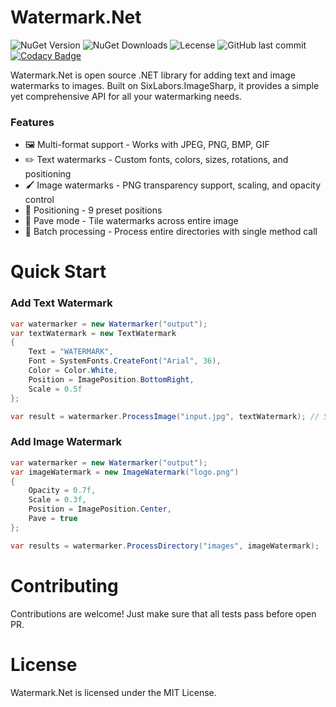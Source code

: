 # Watermark.Net
![NuGet Version](https://img.shields.io/nuget/v/Watermark.Net)
![NuGet Downloads](https://img.shields.io/nuget/dt/Watermark.Net?link=https%3A%2F%2Fwww.nuget.org%2Fpackages%2FWatermark.Net%2F)
![Lecense](https://img.shields.io/badge/license-MIT-green)
![GitHub last commit](https://img.shields.io/github/last-commit/Geckon01/Watermark.Net?display_timestamp=author)
[![Codacy Badge](https://app.codacy.com/project/badge/Grade/e6340e249ad743bc99c1745aaa0a9838)](https://app.codacy.com/gh/Geckon01/Watermark.Net/dashboard?utm_source=gh&utm_medium=referral&utm_content=&utm_campaign=Badge_grade)

Watermark.Net is open source .NET library for adding text and image watermarks to images. Built on SixLabors.ImageSharp, it provides a simple yet comprehensive API for all your watermarking needs.

### Features
 - 🖼️ Multi-format support - Works with JPEG, PNG, BMP, GIF
 - ✏️ Text watermarks - Custom fonts, colors, sizes, rotations, and positioning
 - 🖌️ Image watermarks - PNG transparency support, scaling, and opacity control
 - 🧩 Positioning - 9 preset positions
 - 🧱 Pave mode - Tile watermarks across entire image
 - 📁 Batch processing - Process entire directories with single method call

# Quick Start

### Add Text Watermark
```csharp
var watermarker = new Watermarker("output");
var textWatermark = new TextWatermark
{
    Text = "WATERMARK",
    Font = SystemFonts.CreateFont("Arial", 36),
    Color = Color.White,
    Position = ImagePosition.BottomRight,
    Scale = 0.5f
};

var result = watermarker.ProcessImage("input.jpg", textWatermark); // Saves to output/input.jpg
```
### Add Image Watermark
```csharp
var watermarker = new Watermarker("output");
var imageWatermark = new ImageWatermark("logo.png")
{
    Opacity = 0.7f,
    Scale = 0.3f,
    Position = ImagePosition.Center,
    Pave = true
};

var results = watermarker.ProcessDirectory("images", imageWatermark);
```
# Contributing
Contributions are welcome! Just make sure that all tests pass before open PR.
# License
Watermark.Net is licensed under the MIT License.
